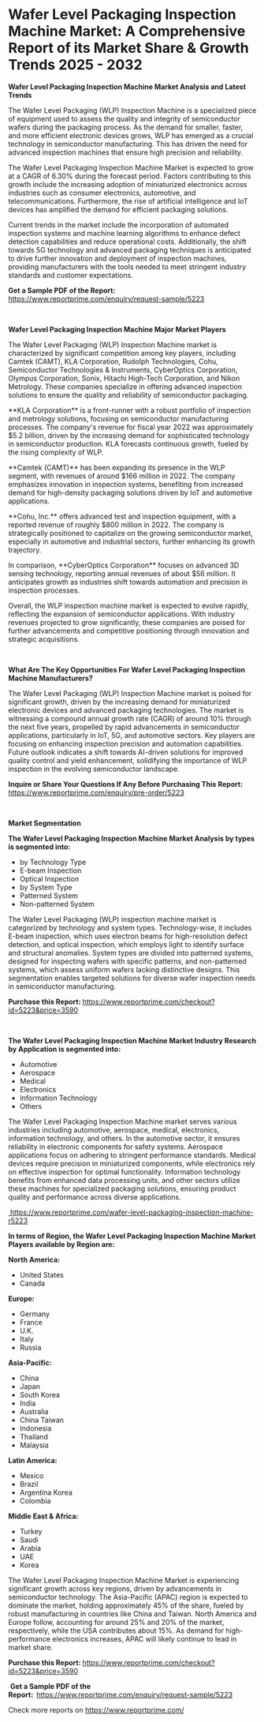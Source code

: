 <p><h1>Wafer Level Packaging Inspection Machine Market: A Comprehensive Report of its Market Share & Growth Trends 2025 - 2032</h1></p><p><strong>Wafer Level Packaging Inspection Machine Market Analysis and Latest Trends</strong></p>
<p><p>The Wafer Level Packaging (WLP) Inspection Machine is a specialized piece of equipment used to assess the quality and integrity of semiconductor wafers during the packaging process. As the demand for smaller, faster, and more efficient electronic devices grows, WLP has emerged as a crucial technology in semiconductor manufacturing. This has driven the need for advanced inspection machines that ensure high precision and reliability.</p><p>The Wafer Level Packaging Inspection Machine Market is expected to grow at a CAGR of 6.30% during the forecast period. Factors contributing to this growth include the increasing adoption of miniaturized electronics across industries such as consumer electronics, automotive, and telecommunications. Furthermore, the rise of artificial intelligence and IoT devices has amplified the demand for efficient packaging solutions. </p><p>Current trends in the market include the incorporation of automated inspection systems and machine learning algorithms to enhance defect detection capabilities and reduce operational costs. Additionally, the shift towards 5G technology and advanced packaging techniques is anticipated to drive further innovation and deployment of inspection machines, providing manufacturers with the tools needed to meet stringent industry standards and customer expectations.</p></p>
<p><strong>Get a Sample PDF of the Report:&nbsp;</strong> <a href="https://www.reportprime.com/enquiry/request-sample/5223?utm_campaign=3086&utm_medium=2&utm_source=Github&utm_content=ia&utm_term=19032025&utm_id=wafer-level-packaging-inspection-machine">https://www.reportprime.com/enquiry/request-sample/5223</a></p>
<p>&nbsp;</p>
<p><strong>Wafer Level Packaging Inspection Machine Major Market Players</strong></p>
<p><p>The Wafer Level Packaging (WLP) Inspection Machine market is characterized by significant competition among key players, including Camtek (CAMT), KLA Corporation, Rudolph Technologies, Cohu, Semiconductor Technologies & Instruments, CyberOptics Corporation, Olympus Corporation, Sonix, Hitachi High-Tech Corporation, and Nikon Metrology. These companies specialize in offering advanced inspection solutions to ensure the quality and reliability of semiconductor packaging.</p><p>**KLA Corporation** is a front-runner with a robust portfolio of inspection and metrology solutions, focusing on semiconductor manufacturing processes. The company's revenue for fiscal year 2022 was approximately $5.2 billion, driven by the increasing demand for sophisticated technology in semiconductor production. KLA forecasts continuous growth, fueled by the rising complexity of WLP.</p><p>**Camtek (CAMT)** has been expanding its presence in the WLP segment, with revenues of around $166 million in 2022. The company emphasizes innovation in inspection systems, benefiting from increased demand for high-density packaging solutions driven by IoT and automotive applications.</p><p>**Cohu, Inc.** offers advanced test and inspection equipment, with a reported revenue of roughly $800 million in 2022. The company is strategically positioned to capitalize on the growing semiconductor market, especially in automotive and industrial sectors, further enhancing its growth trajectory.</p><p>In comparison, **CyberOptics Corporation** focuses on advanced 3D sensing technology, reporting annual revenues of about $56 million. It anticipates growth as industries shift towards automation and precision in inspection processes.</p><p>Overall, the WLP inspection machine market is expected to evolve rapidly, reflecting the expansion of semiconductor applications. With industry revenues projected to grow significantly, these companies are poised for further advancements and competitive positioning through innovation and strategic acquisitions.</p></p>
<p>&nbsp;</p>
<p><strong>What Are The Key Opportunities For Wafer Level Packaging Inspection Machine Manufacturers?</strong></p>
<p><p>The Wafer Level Packaging (WLP) Inspection Machine market is poised for significant growth, driven by the increasing demand for miniaturized electronic devices and advanced packaging technologies. The market is witnessing a compound annual growth rate (CAGR) of around 10% through the next five years, propelled by rapid advancements in semiconductor applications, particularly in IoT, 5G, and automotive sectors. Key players are focusing on enhancing inspection precision and automation capabilities. Future outlook indicates a shift towards AI-driven solutions for improved quality control and yield enhancement, solidifying the importance of WLP inspection in the evolving semiconductor landscape.</p></p>
<p><strong>Inquire or Share Your Questions If Any Before Purchasing This Report:</strong> <a href="https://www.reportprime.com/enquiry/pre-order/5223?utm_campaign=3086&utm_medium=2&utm_source=Github&utm_content=ia&utm_term=19032025&utm_id=wafer-level-packaging-inspection-machine">https://www.reportprime.com/enquiry/pre-order/5223</a></p>
<p>&nbsp;</p>
<p><strong>Market Segmentation</strong></p>
<p><strong>The Wafer Level Packaging Inspection Machine Market Analysis by types is segmented into:</strong></p>
<p><ul><li>by Technology Type</li><li>E-beam Inspection</li><li>Optical Inspection</li><li>by System Type</li><li>Patterned System</li><li>Non-patterned System</li></ul></p>
<p><p>The Wafer Level Packaging (WLP) inspection machine market is categorized by technology and system types. Technology-wise, it includes E-beam inspection, which uses electron beams for high-resolution defect detection, and optical inspection, which employs light to identify surface and structural anomalies. System types are divided into patterned systems, designed for inspecting wafers with specific patterns, and non-patterned systems, which assess uniform wafers lacking distinctive designs. This segmentation enables targeted solutions for diverse wafer inspection needs in semiconductor manufacturing.</p></p>
<p><strong>Purchase this Report:&nbsp;</strong><a href="https://www.reportprime.com/checkout?id=5223&price=3590&utm_campaign=3086&utm_medium=2&utm_source=Github&utm_content=ia&utm_term=19032025&utm_id=wafer-level-packaging-inspection-machine">https://www.reportprime.com/checkout?id=5223&price=3590</a></p>
<p>&nbsp;</p>
<p><strong>The Wafer Level Packaging Inspection Machine Market Industry Research by Application is segmented into:</strong></p>
<p><ul><li>Automotive</li><li>Aerospace</li><li>Medical</li><li>Electronics</li><li>Information Technology</li><li>Others</li></ul></p>
<p><p>The Wafer Level Packaging Inspection Machine market serves various industries including automotive, aerospace, medical, electronics, information technology, and others. In the automotive sector, it ensures reliability in electronic components for safety systems. Aerospace applications focus on adhering to stringent performance standards. Medical devices require precision in miniaturized components, while electronics rely on effective inspection for optimal functionality. Information technology benefits from enhanced data processing units, and other sectors utilize these machines for specialized packaging solutions, ensuring product quality and performance across diverse applications.</p></p>
<p><a href="https://www.reportprime.com/wafer-level-packaging-inspection-machine-r5223?utm_campaign=3086&utm_medium=2&utm_source=Github&utm_content=ia&utm_term=19032025&utm_id=wafer-level-packaging-inspection-machine">&nbsp;https://www.reportprime.com/wafer-level-packaging-inspection-machine-r5223</a></p>
<p><strong>In terms of Region, the Wafer Level Packaging Inspection Machine Market Players available by Region are:</strong></p>
<p>
    <p> <strong> North America: </strong>
        <ul>
            <li>United States</li>
            <li>Canada</li>
        </ul>
        </p> 
    <p> <strong> Europe: </strong>
        <ul>
            <li>Germany</li>
            <li>France</li>
            <li>U.K.</li>
            <li>Italy</li>
            <li>Russia</li>
        </ul>
        </p> 
    <p> <strong> Asia-Pacific: </strong>
        <ul>
            <li>China</li>
            <li>Japan</li>
            <li>South Korea</li>
            <li>India</li>
            <li>Australia</li>
            <li>China Taiwan</li>
            <li>Indonesia</li>
            <li>Thailand</li>
            <li>Malaysia</li>
        </ul>
        </p> 
    <p> <strong> Latin America: </strong>
        <ul>
            <li>Mexico</li>
            <li>Brazil</li>
            <li>Argentina Korea</li>
            <li>Colombia</li>
        </ul>
        </p> 
    <p> <strong> Middle East & Africa: </strong>
        <ul>
            <li>Turkey</li>
            <li>Saudi</li>
            <li>Arabia</li>
            <li>UAE</li>
            <li>Korea</li>
        </ul>
    </p>
    </p>
<p><p>The Wafer Level Packaging Inspection Machine Market is experiencing significant growth across key regions, driven by advancements in semiconductor technology. The Asia-Pacific (APAC) region is expected to dominate the market, holding approximately 45% of the share, fueled by robust manufacturing in countries like China and Taiwan. North America and Europe follow, accounting for around 25% and 20% of the market, respectively, while the USA contributes about 15%. As demand for high-performance electronics increases, APAC will likely continue to lead in market share.</p></p>
<p><strong>Purchase this Report: </strong><a href="https://www.reportprime.com/checkout?id=5223&price=3590&utm_campaign=3086&utm_medium=2&utm_source=Github&utm_content=ia&utm_term=19032025&utm_id=wafer-level-packaging-inspection-machine">https://www.reportprime.com/checkout?id=5223&price=3590</a></p>
<p>&nbsp;<strong>Get a Sample PDF of the Report:&nbsp;&nbsp;</strong><a href="https://www.reportprime.com/enquiry/request-sample/5223?utm_campaign=3086&utm_medium=2&utm_source=Github&utm_content=ia&utm_term=19032025&utm_id=wafer-level-packaging-inspection-machine">https://www.reportprime.com/enquiry/request-sample/5223</a></p>
<p><strong></strong></p>
<p>Check more reports on <a href="https://www.reportprime.com/?utm_campaign=3086&utm_medium=2&utm_source=Github&utm_content=ia&utm_term=19032025&utm_id=wafer-level-packaging-inspection-machine">https://www.reportprime.com/</a></p>